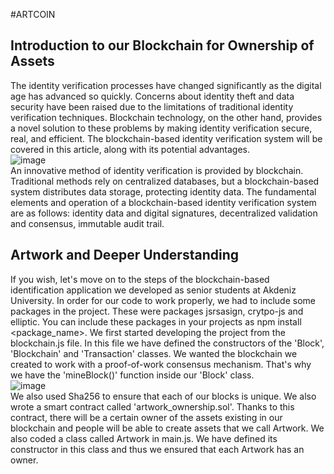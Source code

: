 #ARTCOIN
## Introduction to our Blockchain for Ownership of Assets
The identity verification processes have changed significantly as the digital age has advanced so quickly. 
Concerns about identity theft and data security have been raised due to the limitations of traditional identity verification techniques. 
Blockchain technology, on the other hand, provides a novel solution to these problems by making identity verification secure, real, and efficient. 
The blockchain-based identity verification system will be covered in this article, along with its potential advantages.
<br>
![image](https://github.com/UfukIncik/ARTCOIN/assets/89379205/316254c9-2ff1-42ae-87fb-15e8743c1729)
<br>
An innovative method of identity verification is provided by blockchain. 
Traditional methods rely on centralized databases, but a blockchain-based system distributes data storage, protecting identity data. 
The fundamental elements and operation of a blockchain-based identity verification system are as follows: identity data and digital signatures, decentralized validation and consensus, immutable audit trail.

## Artwork and Deeper Understanding
If you wish, let's move on to the steps of the blockchain-based identification application we developed as senior students at Akdeniz University.
In order for our code to work properly, we had to include some packages in the project. These were packages jsrsasign, crytpo-js and elliptic. You can include these packages in your projects as npm install <package_name>.
We first started developing the project from the blockchain.js file. In this file we have defined the constructors of the 'Block', 'Blockchain' and 'Transaction' classes. We wanted the blockchain we created to work with a proof-of-work consensus mechanism. That's why we have the 'mineBlock()' function inside our 'Block' class.
<br>
![image](https://github.com/UfukIncik/ARTCOIN/assets/89379205/5308e6d3-bcf9-4e63-a3c9-4f88c0252641)
<br>
We also used Sha256 to ensure that each of our blocks is unique. We also wrote a smart contract called 'artwork_ownership.sol'. Thanks to this contract, there will be a certain owner of the assets existing in our blockchain and people will be able to create assets that we call Artwork. We also coded a class called Artwork in main.js. We have defined its constructor in this class and thus we ensured that each Artwork has an owner.
